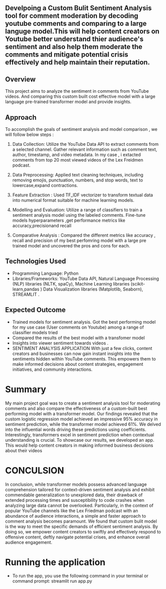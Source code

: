 ## Develpoing a Custom Bulit Sentiment Analysis tool for comment moderation by decoding youtube comments and comparing to a large languge model.This will help content creators on Youtube better understand thier audience's sentiment and also help them moderate the comments and mitigate potential crisis effectively and help maintain their reputation. 

## Overview
This project aims to analyze the sentiment in comments from YouTube videos. And comparing this custom built cost effective model with a large language pre-trained transformer model and provide insights.

## Approach
To accomplish the goals of sentiment analysis and model comparison , we will follow below steps :

1. Data Collection: Utilize the YouTube Data API to extract comments from a selected channel.  Gather relevant information such as comment text, author, timestamp, and video metadata. In my case , i extacted comments from top 20 most viewed videos of the Lex Freidmen podcast. 

2. Data Preprocessing: Applied text cleaning techniques, including removing emojis, punctuation, numbers, and stop words, text to lowercase,expand contractions. 

3. Feature Extraction : Used TF_IDF vectorizer to transform textual data into numerical format suitable for machine learning models.

4. Modelling and Evaluation: Utilize a range of  classifiers to train a sentiment analysis model using the labeled comments. Fine-tune models hyperparameters ,get performance metrics like accuracy,precisionand recall

5. Comparative Analysis : Compared the different metrics like accuracy , recall and precision of my best perfomring model with a large pre trained model and uncovered the pros and cons for each. 

## Technologies Used
- Programming Language: Python
- Libraries/Frameworks: YouTube Data API, Natural Language Processing (NLP) libraries (NLTK, spaCy), Machine Learning libraries (scikit-learn,pandas ) Data Visualization libraries (Matplotlib, Seaborn), STREAMLIT .

## Expected Outcome
- Trained models for sentiment analysis. Got the best performing model for my use case (User comments on Youtube) among a range of classifier models tried
- Compared the results of the best model with a transfomer model 
- Insights into viewer sentiment towards  videos .
- SENTIMENT ANALYSIS APPLICATION
    With just a few clicks, content creators and businesses can now gain instant insights into the sentiments hidden within YouTube comments. This empowers them to make informed decisions about content strategies, engagement initiatives, and community interactions.
 

# Summary 
My main project goal was to create a sentiment analysis tool for moderating comments and also compare the effectiveness of a custom-built best performing  model with a transformer model. Our findings revealed that the custom logistic regression model achieved an impressive 95% accuracy in sentiment prediction, while the transformer model achieved 61%. We delved into the influential words driving these predictions using coefficients. Interestingly, transformers excel in sentiment prediction when contextual understanding is crucial. To showcase our results, we developed an app. This would help content creators in making informed business decisions about their videos 

# CONCULSION 
In conclusion, while transformer models possess advanced language comprehension tailored for context-driven sentiment analysis and exhibit commendable generalization to unexplored data, their drawback of extended processing times and susceptibility to code crashes when analyzing large data cannot be overlooked. Particularly, in the context of popular YouTube channels like the Lex Friedman podcast with an abundance of audience interactions, a simple and faster  approach to comment analysis becomes paramount. We found that custom bulit model is the way to meet the  specific  demands of efficient sentiment analysis. By doing so, we empower content creators to swiftly and effectively respond to offensive content, deftly navigate potential crises, and enhance overall audience engagement.

# Running the application 
- To run the app, you  use the following command in your terminal or command prompt:
 streamlit run app.py



